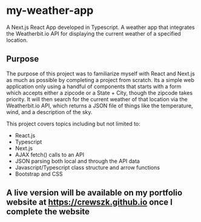 # my-weather-app
A Next.js React App developed in Typescript. A weather app that integrates the Weatherbit.io API for displaying the current weather of a specified location.

## Purpose
The purpose of this project was to familiarize myself with React and Next.js as much as possible by completing a project from scratch. Its a simple web application
only using a handful of components that starts with a form which accepts either a zipcode or a State + City, though the zipcode takes priority. It will then search
for the current weather of that location via the Weatherbit.io API, which returns a JSON file of things like the temperature, wind, and a description of the sky.

This project covers topics including but not limited to:
- React.js
- Typescript
- Next.js
- AJAX fetch() calls to an API
- JSON parsing both local and through the API data
- Javascript/Typescript class structure and arrow functions
- Bootstrap and CSS

## A live version will be available on my portfolio website at https://crewszk.github.io once I complete the website
